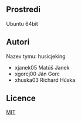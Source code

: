 Prostredi
---------

Ubuntu 64bit

Autori
------

Nazev tymu: husicjeking

- xjanek05 Matúš Janek 
- xgorcj00 Ján Gorc 
- xhuska03 Richard Húska 

Licence
-------
[MIT](./LICENCE)

